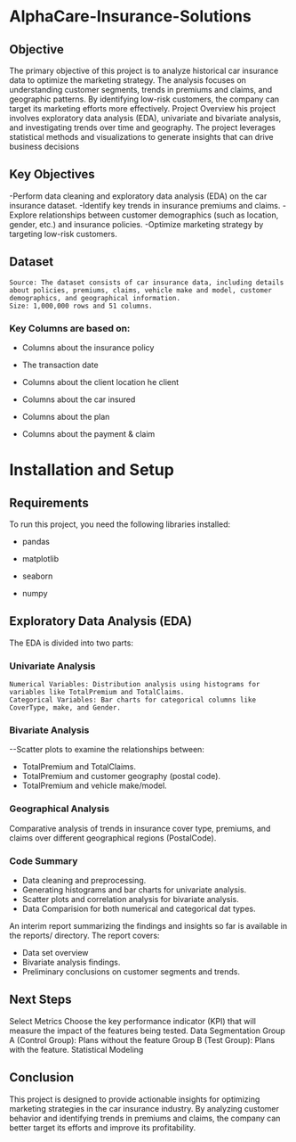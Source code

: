 # AlphaCare-Insurance-Solutions

## Objective

The primary objective of this project is to analyze historical car insurance data to optimize the marketing strategy. The analysis focuses on understanding customer segments, trends in premiums and claims, and geographic patterns. By identifying low-risk customers, the company can target its marketing efforts more effectively.
Project Overview
his project involves exploratory data analysis (EDA), univariate and bivariate analysis, and investigating trends over time and geography. The project leverages statistical methods and visualizations to generate insights that can drive business decisions

## Key Objectives

     
-Perform data cleaning and exploratory data analysis (EDA) on the car insurance dataset.
-Identify key trends in insurance premiums and claims.
-Explore relationships between customer demographics (such as location, gender, etc.) and insurance policies.
-Optimize marketing strategy by targeting low-risk customers.

## Dataset

    Source: The dataset consists of car insurance data, including details about policies, premiums, claims, vehicle make and model, customer demographics, and geographical information.
    Size: 1,000,000 rows and 51 columns.

### Key Columns are based on:

- Columns about the insurance policy

- The transaction date

- Columns about the client location he client

- Columns about the car insured

- Columns about the plan

- Columns about the payment & claim


# Installation and Setup

## Requirements

To run this project, you need the following libraries installed:

   - pandas
    
  - matplotlib
    
  - seaborn

 - numpy


## Exploratory Data Analysis (EDA)

The EDA is divided into two parts:
### Univariate Analysis

    Numerical Variables: Distribution analysis using histograms for variables like TotalPremium and TotalClaims.
    Categorical Variables: Bar charts for categorical columns like CoverType, make, and Gender.

### Bivariate Analysis

 --Scatter plots to examine the relationships between:
 - TotalPremium and TotalClaims.
- TotalPremium and customer geography (postal code).
 - TotalPremium and vehicle make/model.


### Geographical Analysis

Comparative analysis of trends in insurance cover type, premiums, and claims over different geographical regions (PostalCode).


### Code Summary

- Data cleaning and preprocessing.
- Generating histograms and bar charts for univariate analysis.
- Scatter plots and correlation analysis for bivariate analysis.
- Data Comparision for both numerical and categorical dat types.

An interim report summarizing the findings and insights so far is available in the reports/ directory. The report covers:

- Data set overview
 - Bivariate analysis findings.
- Preliminary conclusions on customer segments and trends.

## Next Steps

 Select Metrics
Choose the key performance indicator (KPI) that will measure the impact of the features being tested.
Data Segmentation
Group A (Control Group): Plans without the feature 
Group B (Test Group): Plans with the feature.
Statistical Modeling

## Conclusion

This project is designed to provide actionable insights for optimizing marketing strategies in the car insurance industry. By analyzing customer behavior and identifying trends in premiums and claims, the company can better target its efforts and improve its profitability.
